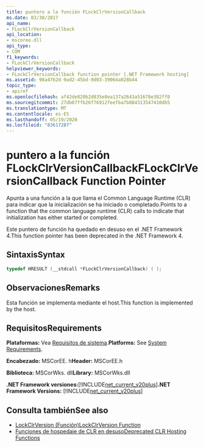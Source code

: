 ```yaml
---
title: puntero a la función FLockClrVersionCallback
ms.date: 03/30/2017
api_name:
- FLockClrVersionCallback
api_location:
- mscoree.dll
api_type:
- COM
f1_keywords:
- FLockClrVersionCallback
helpviewer_keywords:
- FLockClrVersionCallback function pointer [.NET Framework hosting]
ms.assetid: 98a4762d-9ad2-45bd-9d03-39064a028b44
topic_type:
- apiref
ms.openlocfilehash: af42de820b2d835e8ea137a2643a51678e382ff0
ms.sourcegitcommit: 27db07ffb26f76912feefba7b884313547410db5
ms.translationtype: MT
ms.contentlocale: es-ES
ms.lasthandoff: 05/19/2020
ms.locfileid: "83617287"
---
```

# <a name="flockclrversioncallback-function-pointer"></a><span data-ttu-id="3fd79-102">puntero a la función FLockClrVersionCallback</span><span class="sxs-lookup"><span data-stu-id="3fd79-102">FLockClrVersionCallback Function Pointer</span></span>
<span data-ttu-id="3fd79-103">Apunta a una función a la que llama el Common Language Runtime (CLR) para indicar que la inicialización se ha iniciado o completado.</span><span class="sxs-lookup"><span data-stu-id="3fd79-103">Points to a function that the common language runtime (CLR) calls to indicate that initialization has either started or completed.</span></span>  
  
 <span data-ttu-id="3fd79-104">Este puntero de función ha quedado en desuso en el .NET Framework 4.</span><span class="sxs-lookup"><span data-stu-id="3fd79-104">This function pointer has been deprecated in the .NET Framework 4.</span></span>  
  
## <a name="syntax"></a><span data-ttu-id="3fd79-105">Sintaxis</span><span class="sxs-lookup"><span data-stu-id="3fd79-105">Syntax</span></span>  
  
```cpp  
typedef HRESULT (__stdcall *FLockClrVersionCallback) ( );  
```  
  
## <a name="remarks"></a><span data-ttu-id="3fd79-106">Observaciones</span><span class="sxs-lookup"><span data-stu-id="3fd79-106">Remarks</span></span>  
 <span data-ttu-id="3fd79-107">Esta función se implementa mediante el host.</span><span class="sxs-lookup"><span data-stu-id="3fd79-107">This function is implemented by the host.</span></span>  
  
## <a name="requirements"></a><span data-ttu-id="3fd79-108">Requisitos</span><span class="sxs-lookup"><span data-stu-id="3fd79-108">Requirements</span></span>  
 <span data-ttu-id="3fd79-109">**Plataformas:** Vea [Requisitos de sistema](../../get-started/system-requirements.md).</span><span class="sxs-lookup"><span data-stu-id="3fd79-109">**Platforms:** See [System Requirements](../../get-started/system-requirements.md).</span></span>  
  
 <span data-ttu-id="3fd79-110">**Encabezado:** MSCorEE. h</span><span class="sxs-lookup"><span data-stu-id="3fd79-110">**Header:** MSCorEE.h</span></span>  
  
 <span data-ttu-id="3fd79-111">**Biblioteca:** MSCorWks. dll</span><span class="sxs-lookup"><span data-stu-id="3fd79-111">**Library:** MSCorWks.dll</span></span>  
  
 <span data-ttu-id="3fd79-112">**.NET Framework versiones:**[!INCLUDE[net_current_v20plus](../../../../includes/net-current-v20plus-md.md)]</span><span class="sxs-lookup"><span data-stu-id="3fd79-112">**.NET Framework Versions:** [!INCLUDE[net_current_v20plus](../../../../includes/net-current-v20plus-md.md)]</span></span>  
  
## <a name="see-also"></a><span data-ttu-id="3fd79-113">Consulta también</span><span class="sxs-lookup"><span data-stu-id="3fd79-113">See also</span></span>

- [<span data-ttu-id="3fd79-114">LockClrVersion (Función)</span><span class="sxs-lookup"><span data-stu-id="3fd79-114">LockClrVersion Function</span></span>](lockclrversion-function.md)
- [<span data-ttu-id="3fd79-115">Funciones de hospedaje de CLR en desuso</span><span class="sxs-lookup"><span data-stu-id="3fd79-115">Deprecated CLR Hosting Functions</span></span>](deprecated-clr-hosting-functions.md)
